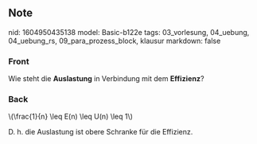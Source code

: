 ## Note
nid: 1604950435138
model: Basic-b122e
tags: 03_vorlesung, 04_uebung, 04_uebung_rs, 09_para_prozess_block, klausur
markdown: false

### Front
<p>Wie steht die <b>Auslastung</b> in Verbindung mit dem <b style= 
"font-weight:700;letter-spacing:0.12852px;text-indent:0px;text-transform:none;white-space:normal;word-spacing:0px">
Effizienz</b>?

### Back
<p>\(\frac{1}{n} \leq E(n) \leq U(n) \leq 1\)
</p><p>D. h. die Auslastung ist obere Schranke für die Effizienz.</p>
